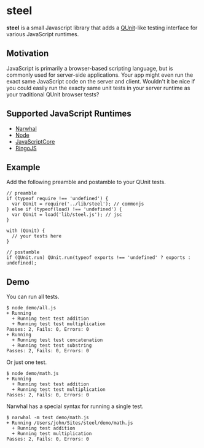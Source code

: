 # steel

**steel** is a small Javascript library that adds a [QUnit](http://docs.jquery.com/Qunit)-like testing interface for various JavaScript runtimes.

## Motivation

JavaScript is primarily a browser-based scripting language, but is commonly used for server-side applications. Your app might even run the exact same JavaScript code on the server and client. Wouldn't it be nice if you could easily run the exacty same unit tests in your server runtime as your traditional QUnit browser tests?

## Supported JavaScript Runtimes

 * [Narwhal](http://narwhaljs.org/)
 * [Node](http://nodejs.org/)
 * [JavaScriptCore](http://webkit.org/projects/javascript/)
 * [RingoJS](http://ringojs.org/)

## Example

Add the following preamble and postamble to your QUnit tests.

    // preamble
    if (typeof require !== 'undefined') {
      var QUnit = require('../lib/steel'); // commonjs
    } else if (typeof(load) !== 'undefined') {
      var QUnit = load('lib/steel.js'); // jsc
    }
    
    with (QUnit) {
      // your tests here
    }
    
    // postamble
    if (QUnit.run) QUnit.run(typeof exports !== 'undefined' ? exports : undefined);

## Demo

You can run all tests.

    $ node demo/all.js
    + Running
      + Running test test addition
      + Running test test multiplication
    Passes: 2, Fails: 0, Errors: 0
    + Running
      + Running test test concatenation
      + Running test test substring
    Passes: 2, Fails: 0, Errors: 0

Or just one test.

    $ node demo/math.js 
    + Running
      + Running test test addition
      + Running test test multiplication
    Passes: 2, Fails: 0, Errors: 0

Narwhal has a special syntax for running a single test.

    $ narwhal -m test demo/math.js 
    + Running /Users/john/Sites/steel/demo/math.js
      + Running test addition
      + Running test multiplication
    Passes: 2, Fails: 0, Errors: 0
